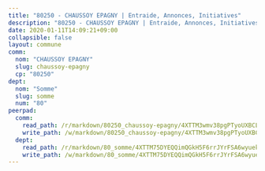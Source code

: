 ```yaml
---
title: "80250 - CHAUSSOY EPAGNY | Entraide, Annonces, Initiatives"
description: "80250 - CHAUSSOY EPAGNY | Entraide, Annonces, Initiatives"
date: 2020-01-11T14:09:21+09:00
collapsible: false
layout: commune
comm:
  nom: "CHAUSSOY EPAGNY"
  slug: chaussoy-epagny
  cp: "80250"
dept:
  nom: "Somme"
  slug: somme
  num: "80"
peerpad:
  comm:
    read_path: /r/markdown/80250_chaussoy-epagny/4XTTM3wmv38pgPTyoUXBCLAbhwiAK3zAfxyUGrSCv9KFXds1D
    write_path: /w/markdown/80250_chaussoy-epagny/4XTTM3wmv38pgPTyoUXBCLAbhwiAK3zAfxyUGrSCv9KFXds1D-K3TgTpjqk4E5AJXqHRxbuPt2fZeqWMfepRfXSvLnBd6rfsUiTznHvJ7uuNRMfqnmJp18Fa9ofHQJ92A5PDcWT5sTySVs8NHbrMzxEyUw8mSBAnRKM47ku3j6UZyJSquhJTiuMdk7
  dept:
    read_path: /r/markdown/80_somme/4XTTM75DYEQQimQGkH5F6rrJYrFSA6wyuekdgioEx7v45YjSw
    write_path: /w/markdown/80_somme/4XTTM75DYEQQimQGkH5F6rrJYrFSA6wyuekdgioEx7v45YjSw-K3TgTuB1DbUNHuFo9Fhh6JTUriPx8E5izGkmw9RSNTjUtMFPoZhqqp87szE8th3EytWSHGdhUuQUPjam8aJZh1SdH8pL3ibgUbMdNhU17kjAmSa49LMB2GjXvVwDVurE8mgce3XM
---
```


